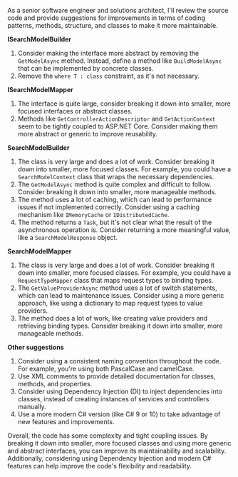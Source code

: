 As a senior software engineer and solutions architect, I'll review the source code and provide suggestions for improvements in terms of coding patterns, methods, structure, and classes to make it more maintainable.

**ISearchModelBuilder**

1. Consider making the interface more abstract by removing the `GetModelAsync` method. Instead, define a method like `BuildModelAsync` that can be implemented by concrete classes.
2. Remove the `where T : class` constraint, as it's not necessary.

**ISearchModelMapper**

1. The interface is quite large, consider breaking it down into smaller, more focused interfaces or abstract classes.
2. Methods like `GetControllerActionDescriptor` and `GetActionContext` seem to be tightly coupled to ASP.NET Core. Consider making them more abstract or generic to improve reusability.

**SearchModelBuilder**

1. The class is very large and does a lot of work. Consider breaking it down into smaller, more focused classes. For example, you could have a `SearchModelContext` class that wraps the necessary dependencies.
2. The `GetModelAsync` method is quite complex and difficult to follow. Consider breaking it down into smaller, more manageable methods.
3. The method uses a lot of caching, which can lead to performance issues if not implemented correctly. Consider using a caching mechanism like `IMemoryCache` or `IDistributedCache`.
4. The method returns a `Task`, but it's not clear what the result of the asynchronous operation is. Consider returning a more meaningful value, like a `SearchModelResponse` object.

**SearchModelMapper**

1. The class is very large and does a lot of work. Consider breaking it down into smaller, more focused classes. For example, you could have a `RequestTypeMapper` class that maps request types to binding types.
2. The `GetValueProviderAsync` method uses a lot of switch statements, which can lead to maintenance issues. Consider using a more generic approach, like using a dictionary to map request types to value providers.
3. The method does a lot of work, like creating value providers and retrieving binding types. Consider breaking it down into smaller, more manageable methods.

**Other suggestions**

1. Consider using a consistent naming convention throughout the code. For example, you're using both PascalCase and camelCase.
2. Use XML comments to provide detailed documentation for classes, methods, and properties.
3. Consider using Dependency Injection (DI) to inject dependencies into classes, instead of creating instances of services and controllers manually.
4. Use a more modern C# version (like C# 9 or 10) to take advantage of new features and improvements.

Overall, the code has some complexity and tight coupling issues. By breaking it down into smaller, more focused classes and using more generic and abstract interfaces, you can improve its maintainability and scalability. Additionally, considering using Dependency Injection and modern C# features can help improve the code's flexibility and readability.